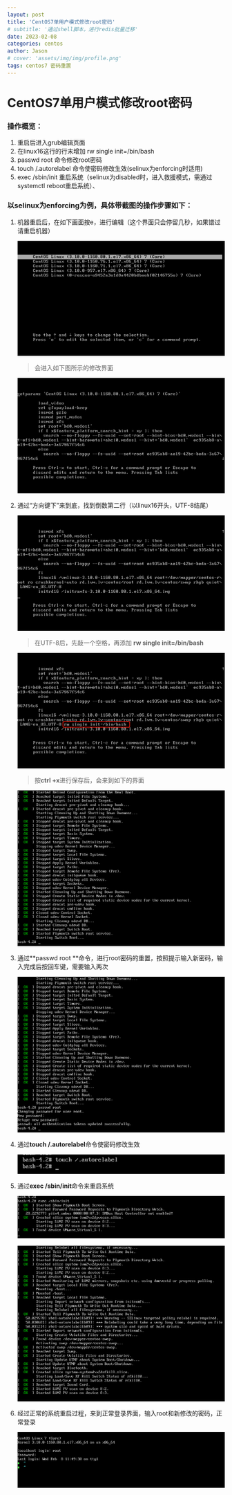 ```yaml
---
layout: post
title: 'CentOS7单用户模式修改root密码'
# subtitle: '通过shell脚本，进行redis批量迁移'
date: 2023-02-08
categories: centos
author: Jason
# cover: 'assets/img/img/profile.png'
tags: centos7 密码重置
---
```


# CentOS7单用户模式修改root密码

### 操作概览：

1. 重启后进入grub编辑页面
2. 在linux16这行的行末增加 rw single init=/bin/bash
3. passwd root 命令修改root密码
4. touch /.autorelabel 命令使密码修改生效(selinux为enforcing时适用)
5. exec /sbin/init 重启系统（selinux为disabled时，进入救援模式，需通过systemctl reboot重启系统）、

### 以selinux为enforcing为例，具体带截图的操作步骤如下：

1. 机器重启后，在如下画面按e，进行编辑（这个界面只会停留几秒，如果错过请重启机器）

   ![选择内核界面][core_screen]

   > 会进入如下图所示的修改界面

   ![image-20230208103233660](/assets/img/image-20230208103233660.png)

2. 通过“方向键下”来到底，找到倒数第二行（以linux16开头，UTF-8结尾）

   ![image-20230208103443283](/assets/img/image-20230208103443283.png)

   > 在UTF-8后，先敲一个空格，再添加 **rw single  init=/bin/bash**

   ![image-20230208115630741](/assets/img/image-20230208115630741.png)

   > 按**ctrl +x**进行保存后，会来到如下的界面

   ![image-20230208103837157](/assets/img/image-20230208103837157.png)

3. 通过**passwd root **命令，进行root密码的重置，按照提示输入新密码，输入完成后按回车键，需要输入两次

   ![image-20230208104052004](/assets/img/image-20230208104052004.png)

4. 通过**touch /.autorelabel**命令使密码修改生效

   ![image-20230208112540573](/assets/img/image-20230208112540573.png)

5. 通过**exec /sbin/init**命令来重启系统

   ![image-20230208115951240](/assets/img/image-20230208115951240.png)

   ![image-20230208114751888](/assets/img/image-20230208114751888.png)

6. 经过正常的系统重启过程，来到正常登录界面，输入root和新修改的密码，正常登录

   ![image-20230208115106457](/assets/img/image-20230208115106457.png)

[core_screen]: /assets/img/image-20230208103109282.png